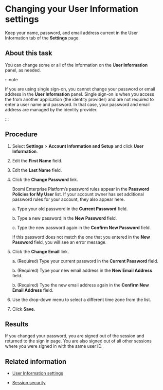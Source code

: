 # Changing your User Information settings

<head>
  <meta name="guidename" content="Platform"/>
  <meta name="context" content="GUID-960cf115-d3f7-4e18-baf7-c1dec58b1272"/>
</head>

Keep your name, password, and email address current in the User Information tab of the **Settings** page.

## About this task

You can change some or all of the information on the **User Information** panel, as needed.

:::note

If you are using single sign-on, you cannot change your password or email address in the **User Information** panel. Single sign-on is when you access the from another application \(the identity provider\) and are not required to enter a user name and password. In that case, your password and email address are managed by the identity provider.

:::

## Procedure

1. Select **Settings** \> **Account Information and Setup** and click **User Information**.

2. Edit the **First Name** field.

3. Edit the **Last Name** field.

4. Click the **Change Password** link.

    Boomi Enterprise Platform’s password rules appear in the **Password Policies for My User** list. If your account owner has set additional password rules for your account, they also appear here.

    a. Type your old password in the **Current Password** field.

    b. Type a new password in the **New Password** field.

    c. Type the new password again in the **Confirm New Password** field.

    If this password does not match the one that you entered in the **New Password** field, you will see an error message.

5. Click the **Change Email** link.

    a. \(Required\) Type your current password in the **Current Password** field.

    b. \(Required\) Type your new email address in the **New Email Address** field.

    b. \(Required\) Type the new email address again in the **Confirm New Email Address** field.

6. Use the drop-down menu to select a different time zone from the list.

7. Click **Save**.

## Results

If you changed your password, you are signed out of the session and returned to the sign in page. You are also signed out of all other sessions where you were signed in with the same user ID.

## Related information

- [User Information settings](r-atm-User_information_management_6cb11e71-95a5-4257-aaff-66da5a1517ff.md)

- [Session security](c-atm-Session_Security_3e5eb0f0-5606-46c4-a63a-40d3ecc5ec67.md)
